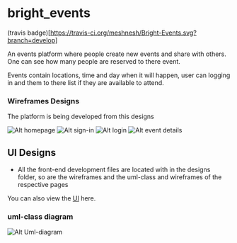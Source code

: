 # bright_events 
(travis badge)[https://travis-ci.org/meshnesh/Bright-Events.svg?branch=develop]


An events platform where people create new events and share with others. One can see how many people are reserved to there event.

Events contain locations, time and day when it will happen, user can logging in and them to there list if they are available to attend.

### Wireframes Designs ###
The platform is being developed from this designs

![Alt homepage](https://github.com/meshnesh/Bright-Events/blob/develop/designs/wireframes/bright_events_homepage.png)
![Alt sign-in](https://github.com/meshnesh/Bright-Events/blob/develop/designs/wireframes/SIGN%20IN.png)
![Alt login](https://github.com/meshnesh/Bright-Events/blob/develop/designs/wireframes/Login.png)
![Alt event details](https://github.com/meshnesh/Bright-Events/blob/develop/designs/wireframes/desktop_card_page.png)

## UI Designs ##
* All the front-end development files are located with in the designs folder, so are the wireframes and the uml-class and wireframes of the respective pages

You can also view the [UI](https://meshnesh.github.io/designs/ui/) here.

### uml-class diagram ###
![Alt Uml-diagram](https://github.com/meshnesh/Bright-Events/blob/develop/designs/uml_diagram/Bright%20Events.png)